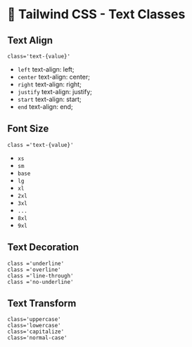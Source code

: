 # 📏 Tailwind CSS - Text Classes

## Text Align

```
class='text-{value}'
```

- `left` text-align: left;
- `center` text-align: center;
- `right` text-align: right;
- `justify` text-align: justify;
- `start` text-align: start;
- `end` text-align: end;

## Font Size

```
class ='text-{value}'
```

- `xs`
- `sm`
- `base`
- `lg`
- `xl`
- `2xl`
- `3xl`
- `...`
- `8xl`
- `9xl`

## Text Decoration

```
class ='underline'
class ='overline'
class ='line-through'
class ='no-underline'
```

## Text Transform

```
class='uppercase'
class='lowercase'
class='capitalize'
class='normal-case'
```
